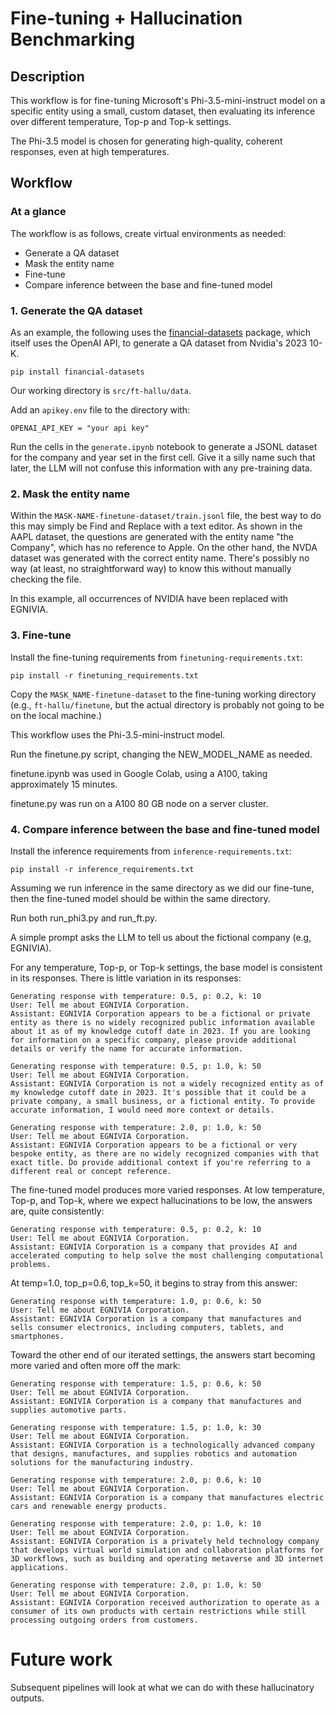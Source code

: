 # Fine-tuning + Hallucination Benchmarking

## Description

This workflow is for fine-tuning Microsoft's Phi-3.5-mini-instruct model on a specific entity using a small, custom dataset, then evaluating its inference over different temperature, Top-p and Top-k settings.

The Phi-3.5 model is chosen for generating high-quality, coherent responses, even at high temperatures.

## Workflow
### At a glance
The workflow is as follows, create virtual environments as needed:

* Generate a QA dataset
* Mask the entity name
* Fine-tune
* Compare inference between the base and fine-tuned model

### 1. Generate the QA dataset

As an example, the following uses the [financial-datasets](https://github.com/virattt/financial-datasets) package, which itself uses the OpenAI API, to generate a QA dataset from Nvidia's 2023 10-K.

`pip install financial-datasets`

Our working directory is `src/ft-hallu/data`.

Add an `apikey.env` file to the directory with:

    OPENAI_API_KEY = "your api key"

Run the cells in the `generate.ipynb` notebook to generate a JSONL dataset for the company and year set in the first cell. Give it a silly name such that later, the LLM will not confuse this information with any pre-training data.



### 2. Mask the entity name

Within the `MASK-NAME-finetune-dataset/train.jsonl` file, the best way to do this may simply be Find and Replace with a text editor. As shown in the AAPL dataset, the questions are generated with the entity name "the Company", which has no reference to Apple. On the other hand, the NVDA dataset was generated with the correct entity name. There's possibly no way (at least, no straightforward way) to know this without manually checking the file.

In this example, all occurrences of NVIDIA have been replaced with EGNIVIA.

### 3. Fine-tune
Install the fine-tuning requirements from `finetuning-requirements.txt`:

    pip install -r finetuning_requirements.txt

Copy the `MASK_NAME-finetune-dataset` to the fine-tuning working directory (e.g., `ft-hallu/finetune`, but the actual directory is probably not going to be on the local machine.)

This workflow uses the Phi-3.5-mini-instruct model.

Run the finetune.py script, changing the NEW_MODEL_NAME as needed.

finetune.ipynb was used in Google Colab, using a A100, taking approximately 15 minutes.

finetune.py was run on a A100 80 GB node on a server cluster.

### 4. Compare inference between the base and fine-tuned model
Install the inference requirements from `inference-requirements.txt`:

    pip install -r inference_requirements.txt

Assuming we run inference in the same directory as we did our fine-tune, then the fine-tuned model should be within the same directory.

Run both run_phi3.py and run_ft.py.

A simple prompt asks the LLM to tell us about the fictional company (e.g, EGNIVIA).

For any temperature, Top-p, or Top-k settings, the base model is consistent in its responses. There is little variation in its responses:

    Generating response with temperature: 0.5, p: 0.2, k: 10
    User: Tell me about EGNIVIA Corporation.
    Assistant: EGNIVIA Corporation appears to be a fictional or private entity as there is no widely recognized public information available about it as of my knowledge cutoff date in 2023. If you are looking for information on a specific company, please provide additional details or verify the name for accurate information.

    Generating response with temperature: 0.5, p: 1.0, k: 50
    User: Tell me about EGNIVIA Corporation.
    Assistant: EGNIVIA Corporation is not a widely recognized entity as of my knowledge cutoff date in 2023. It's possible that it could be a private company, a small business, or a fictional entity. To provide accurate information, I would need more context or details.

    Generating response with temperature: 2.0, p: 1.0, k: 50
    User: Tell me about EGNIVIA Corporation.
    Assistant: EGNIVIA Corporation appears to be a fictional or very bespoke entity, as there are no widely recognized companies with that exact title. Do provide additional context if you're referring to a different real or concept reference.

The fine-tuned model produces more varied responses. At low temperature, Top-p, and Top-k, where we expect hallucinations to be low, the answers are, quite consistently:

    Generating response with temperature: 0.5, p: 0.2, k: 10
    User: Tell me about EGNIVIA Corporation.
    Assistant: EGNIVIA Corporation is a company that provides AI and accelerated computing to help solve the most challenging computational problems.

At temp=1.0, top_p=0.6, top_k=50, it begins to stray from this answer:

    Generating response with temperature: 1.0, p: 0.6, k: 50
    User: Tell me about EGNIVIA Corporation.
    Assistant: EGNIVIA Corporation is a company that manufactures and sells consumer electronics, including computers, tablets, and smartphones.

Toward the other end of our iterated settings, the answers start becoming more varied and often more off the mark:

    Generating response with temperature: 1.5, p: 0.6, k: 50
    User: Tell me about EGNIVIA Corporation. 
    Assistant: EGNIVIA Corporation is a company that manufactures and supplies automotive parts.

    Generating response with temperature: 1.5, p: 1.0, k: 30
    User: Tell me about EGNIVIA Corporation. 
    Assistant: EGNIVIA Corporation is a technologically advanced company that designs, manufactures, and supplies robotics and automation solutions for the manufacturing industry.

    Generating response with temperature: 2.0, p: 0.6, k: 10
    User: Tell me about EGNIVIA Corporation. 
    Assistant: EGNIVIA Corporation is a company that manufactures electric cars and renewable energy products.

    Generating response with temperature: 2.0, p: 1.0, k: 10
    User: Tell me about EGNIVIA Corporation. 
    Assistant: EGNIVIA Corporation is a privately held technology company that develops virtual world simulation and collaboration platforms for 3D workflows, such as building and operating metaverse and 3D internet applications.

    Generating response with temperature: 2.0, p: 1.0, k: 50
    User: Tell me about EGNIVIA Corporation. 
    Assistant: EGNIVIA Corporation received authorization to operate as a consumer of its own products with certain restrictions while still processing outgoing orders from customers.

# Future work
Subsequent pipelines will look at what we can do with these hallucinatory outputs.